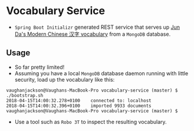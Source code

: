 # Vocabulary Service

* `Spring Boot Initializr` generated REST service that serves up [Jun Da's Modern Chinese 汉字 vocabulary](http://lingua.mtsu.edu/chinese-computing/statistics/) from a `MongoDB` 
  database.  
  
## Usage

* So far pretty limited!
* Assuming you have a local `MongoDB` database daemon running with little security, load up the vocabulary like this:

```text
vaughanjackson@Vaughans-MacBook-Pro vocabulary-service (master) $ ./bootstrap.sh 
2018-04-15T14:00:32.278+0100    connected to: localhost
2018-04-15T14:00:32.396+0100    imported 9933 documents
vaughanjackson@Vaughans-MacBook-Pro vocabulary-service (master) $ 
```  

* Use a tool such as `Robo 3T` to inspect the resulting vocabulary.